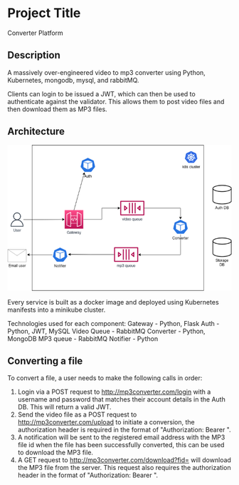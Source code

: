 # Project Title

Converter Platform

## Description

A massively over-engineered video to mp3 converter using Python, Kubernetes, mongodb, mysql, and rabbitMQ.

Clients can login to be issued a JWT, which can then be used to authenticate against the validator. This allows them to post video files and then download them as MP3 files.

## Architecture

![Architecture](architecture.png?raw=true "Architecture diagram")

Every service is built as a docker image and deployed using Kubernetes manifests into a minikube cluster.

Technologies used for each component:
Gateway - Python, Flask
Auth - Python, JWT, MySQL
Video Queue - RabbitMQ
Converter - Python, MongoDB
MP3 queue - RabbitMQ
Notifier - Python

## Converting a file

To convert a file, a user needs to make the following calls in order:

1. Login via a POST request to http://mp3converter.com/login with a username and password that matches their account details in the Auth DB. This will return a valid JWT.
2. Send the video file as a POST request to http://mp3converter.com/upload to initiate a conversion, the authorization header is required in the format of "Authorization: Bearer <token>".
3. A notification will be sent to the registered email address with the MP3 file id when the file has been successfully converted, this can be used to download the MP3 file.
4. A GET request to http://mp3converter.com/download?fid=<file-id> will download the MP3 file from the server. This request also requires the authorization header in the format of "Authorization: Bearer <token>".
